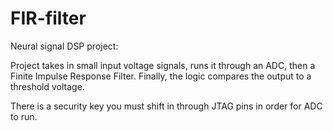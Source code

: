 # FIR-filter
Neural signal DSP project:

Project takes in small input voltage signals, runs it through an ADC, then a Finite Impulse Response Filter. Finally, the logic compares the output to a threshold voltage.

There is a security key you must shift in through JTAG pins in order for ADC to run.
